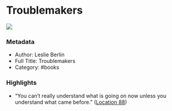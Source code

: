 # Troublemakers

![](https://images-na.ssl-images-amazon.com/images/I/51SK5uvmvKL._SL200_.jpg)

### Metadata

- Author: Leslie Berlin
- Full Title: Troublemakers
- Category: #books

### Highlights

- “You can’t really understand what is going on now unless you understand what came before.” ([Location 88](https://readwise.io/to_kindle?action=open&asin=B06ZZ1YDTX&location=88))
